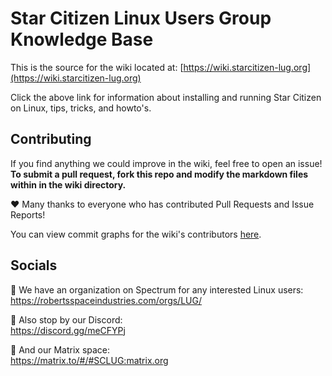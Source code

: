 # Star Citizen Linux Users Group Knowledge Base

This is the source for the wiki located at: [https://wiki.starcitizen-lug.org](https://wiki.starcitizen-lug.org)

Click the above link for information about installing and running Star Citizen on Linux, tips, tricks, and howto's. 

## Contributing

If you find anything we could improve in the wiki, feel free to open an issue!  
**To submit a pull request, fork this repo and modify the markdown files within in the wiki directory.**

❤️ Many thanks to everyone who has contributed Pull Requests and Issue Reports!

You can view commit graphs for the wiki's contributors [here](https://github.com/starcitizen-lug/knowledge-base/graphs/contributors).

## Socials

🐧 We have an organization on Spectrum for any interested Linux users:  
https://robertsspaceindustries.com/orgs/LUG/ 

💬 Also stop by our Discord:  
https://discord.gg/meCFYPj 

💬 And our Matrix space:  
https://matrix.to/#/#SCLUG:matrix.org
